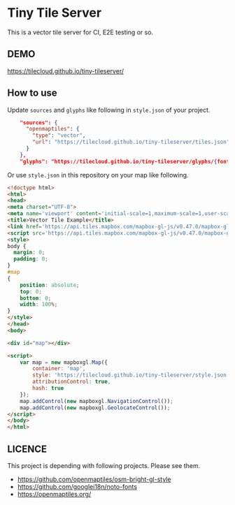 # Tiny Tile Server

This is a vector tile server for CI, E2E testing or so.

## DEMO

https://tilecloud.github.io/tiny-tileserver/

## How to use

Update `sources` and `glyphs` like following in `style.json` of your project.

```json
    "sources": {
      "openmaptiles": {
        "type": "vector",
        "url": "https://tilecloud.github.io/tiny-tileserver/tiles.json"
      }
    },
    "glyphs": "https://tilecloud.github.io/tiny-tileserver/glyphs/{fontstack}/{range}.pbf",
```

Or use `style.json` in this repository on your map like following.

```html
<!doctype html>
<html>
<head>
<meta charset="UTF-8">
<meta name='viewport' content='initial-scale=1,maximum-scale=1,user-scalable=no' />
<title>Vector Tile Example</title>
<link href='https://api.tiles.mapbox.com/mapbox-gl-js/v0.47.0/mapbox-gl.css' rel='stylesheet' />
<script src='https://api.tiles.mapbox.com/mapbox-gl-js/v0.47.0/mapbox-gl.js'></script>
<style>
body { 
  margin: 0; 
  padding: 0; 
}
#map
{
    position: absolute;
    top: 0;
    bottom: 0;
    width: 100%;
}
</style>
</head>
<body>

<div id="map"></div>

<script>
    var map = new mapboxgl.Map({
        container: 'map', 
        style: 'https://tilecloud.github.io/tiny-tileserver/style.json',
        attributionControl: true, 
        hash: true
    });
    map.addControl(new mapboxgl.NavigationControl());
    map.addControl(new mapboxgl.GeolocateControl());
</script>
</body>
</html>
```

## LICENCE

This project is depending with following projects. Please see them.

* https://github.com/openmaptiles/osm-bright-gl-style
* https://github.com/googlei18n/noto-fonts
* https://openmaptiles.org/